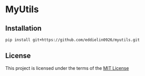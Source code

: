 # MyUtils

## Installation

```sh
pip install git+https://github.com/eddielin0926/myutils.git
```
## License

This project is licensed under the terms of the [MIT License](LICENSE)
